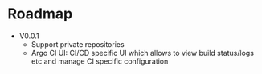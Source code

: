 # Roadmap

* V0.0.1
  * Support private repositories
  * Argo CI UI: CI/CD specific UI which allows to view build status/logs etc and manage CI specific configuration
 